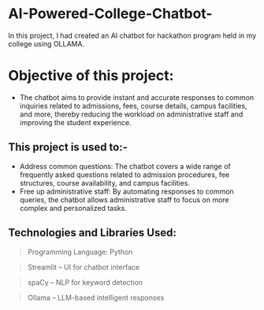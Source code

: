 # AI-Powered-College-Chatbot-
In this project, I had created an AI chatbot for hackathon program held in my college using OLLAMA.

# Objective of this project:
*  The chatbot aims to provide instant and accurate responses to common inquiries related to admissions, fees, course details, campus facilities, and more, thereby reducing the workload on administrative staff and improving the student experience.

## This project is used to:-
* Address common questions: The chatbot covers a wide range of frequently asked questions related to admission procedures, fee structures, course availability, and campus facilities.
* Free up administrative staff: By automating responses to common queries, the chatbot allows administrative staff to focus on more complex and personalized tasks.

## Technologies and Libraries Used:

> Programming Language: Python

> Streamlit – UI for chatbot interface

> spaCy – NLP for keyword detection

> Ollama – LLM-based intelligent responses




